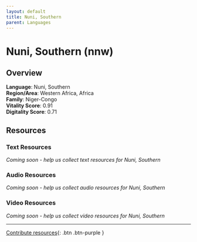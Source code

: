 ```yaml
---
layout: default
title: Nuni, Southern
parent: Languages
---
```


# Nuni, Southern (nnw)

## Overview

**Language**: Nuni, Southern  
**Region/Area**: Western Africa, Africa  
**Family**: Niger-Congo  
**Vitality Score**: 0.91  
**Digitality Score**: 0.71  

## Resources

### Text Resources
*Coming soon - help us collect text resources for Nuni, Southern*

### Audio Resources
*Coming soon - help us collect audio resources for Nuni, Southern*

### Video Resources
*Coming soon - help us collect video resources for Nuni, Southern*

---

[Contribute resources](https://fairtrain.github.io/){: .btn .btn-purple }

